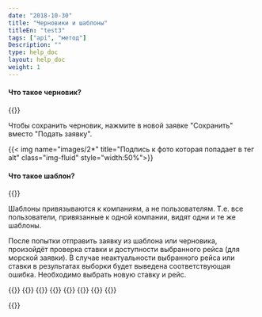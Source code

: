 ```yaml
---
date: "2018-10-30"
title: "Черновики и шаблоны"
titleEn: "test3"
tags: ["api", "метод"]
Description: ""
type: help_doc
layout: help_doc
weight: 1
---
```



#### Что такое черновик?

{{<alert icon="info-circle" color="alert11-light" text="Черновик — это сохраненная, но не отправленная заявка." close="false">}}

Чтобы сохранить черновик, нажмите в новой заявке "Сохранить" вместо "Подать заявку".

{{< img name="images/2*" title="Подпись к фото которая попадает в тег alt" class="img-fluid" style="width:50%">}}



#### Что такое шаблон?

{{<alert icon="info-circle" color="alert11-light" text="Шаблон — это заявка, которая отмечена тегом “шаблон”. Из шаблона можно создать новую заявку." close="false">}}

Шаблоны привязываются к компаниям, а не пользователям. Т.е. все пользователи, привязанные к одной компании, видят одни и те же шаблоны.

После попытки отправить заявку из шаблона или черновика, произойдёт проверка ставки и доступности выбранного рейса (для морской заявки).
В случае неактуальности выбранного рейса или ставки в результатах выборки будет выведена соответствующая ошибка. Необходимо выбрать новую ставку и рейс.

{{<seeAlso>}}
    {{<seeAlsoItem link="/new_order/online_order/templates/" text="Как создать заявку из шаблона">}}
    {{<seeAlsoItem link="/all_orders/tagging/" text="Зачем нужны теги и как их задать">}}
    {{<seeAlsoItem link="/all_orders/errors/" text="Ошибки заявок">}}
    {{<seeAlsoItem link="/all_orders/popular_questions/" text="Как восстановить отмененную заявку?">}}
    {{<seeAlsoItem link="/all_orders/popular_questions/" text="Как скорректировать заявку?">}}
    {{<seeAlsoItem link="/all_orders/popular_questions/" text="Когда заявка перемещается в архив?">}}
{{</seeAlso>}}

{{<isHelpful>}}

